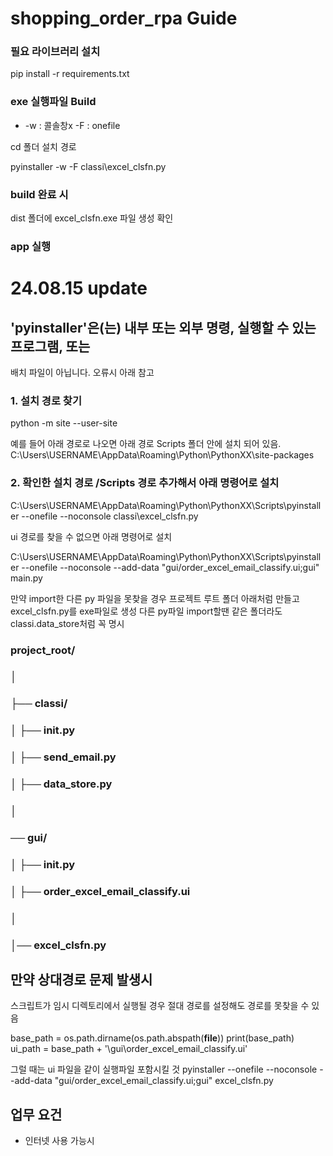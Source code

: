 # shopping_order_rpa Guide

### 필요 라이브러리 설치 

pip install -r requirements.txt

### exe 실행파일 Build
- -w : 콜솔창x -F : onefile 

cd 폴더 설치 경로

pyinstaller -w -F classi\excel_clsfn.py

### build 완료 시

dist 폴더에 excel_clsfn.exe 파일 생성 확인

### app 실행

# 24.08.15 update

## 'pyinstaller'은(는) 내부 또는 외부 명령, 실행할 수 있는 프로그램, 또는
배치 파일이 아닙니다. 오류시 아래 참고

### 1. 설치 경로 찾기
python -m site --user-site

예를 들어 아래 경로로 나오면 아래 경로 Scripts 폴더 안에 설치 되어 있음.
C:\Users\USERNAME\AppData\Roaming\Python\PythonXX\site-packages

### 2. 확인한 설치 경로 /Scripts 경로 추가해서 아래 명령어로 설치 

C:\Users\USERNAME\AppData\Roaming\Python\PythonXX\Scripts\pyinstaller --onefile --noconsole classi\excel_clsfn.py

ui 경로를 찾을 수 없으면 아래 명령어로 설치

C:\Users\USERNAME\AppData\Roaming\Python\PythonXX\Scripts\pyinstaller --onefile --noconsole --add-data "gui/order_excel_email_classify.ui;gui" main.py


만약 import한 다른 py 파일을 못찾을 경우
프로젝트 루트 폴더 아래처럼 만들고 excel_clsfn.py를 exe파일로 생성
다른 py파일 import할땐 같은 폴더라도 classi.data_store처럼 꼭 명시

### project_root/
### │
### ├── classi/
### │   ├── __init__.py
### │   ├── send_email.py
### │   ├── data_store.py
### │
### ── gui/
### │   ├── __init__.py
### │   ├── order_excel_email_classify.ui
### │
### │── excel_clsfn.py


## 만약 상대경로 문제 발생시

스크립트가 임시 디렉토리에서 실행될 경우 절대 경로를 설정해도 경로를 못찾을 수 있음

  base_path = os.path.dirname(os.path.abspath(__file__))
  print(base_path)
  ui_path = base_path + '\\gui\\order_excel_email_classify.ui'

그럴 때는 ui 파일을 같이 실행파일 포함시킬 것
pyinstaller --onefile --noconsole --add-data "gui/order_excel_email_classify.ui;gui" excel_clsfn.py
 


## 업무 요건
- 인터넷 사용 가능시
